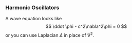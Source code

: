 ### Harmonic Oscillators

A wave equation looks like
$$
\ddot \phi - c^2\nabla^2\phi = 0
$$
or you can use Laplacian $\Delta$ in place of $\nabla^2$.

